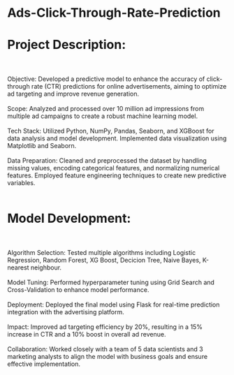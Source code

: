 # Ads-Click-Through-Rate-Prediction

# Project Description:
<br>
<br>
Objective: Developed a predictive model to enhance the accuracy of click-through rate (CTR) predictions for online advertisements, aiming to optimize ad targeting and improve revenue generation.
<br>
<br>
Scope: Analyzed and processed over 10 million ad impressions from multiple ad campaigns to create a robust machine learning model.
<br>
<br>
Tech Stack: Utilized Python, NumPy, Pandas, Seaborn, and XGBoost for data analysis and model development. Implemented data visualization using Matplotlib and Seaborn.
<br>
<br>
Data Preparation: Cleaned and preprocessed the dataset by handling missing values, encoding categorical features, and normalizing numerical features. Employed feature engineering techniques to create new predictive variables.
<br>
<br>

# Model Development:
<br>
<br>
Algorithm Selection: Tested multiple algorithms including Logistic Regression, Random Forest, XG Boost, Decicion Tree, Naive Bayes, K-nearest neighbour.
<br>
<br.
Performance Metrics: Achieved an AUC-ROC score of 0.85, with a precision of 0.80 and recall of 0.78 on the test set.
<br>
<br>  
Model Tuning: Performed hyperparameter tuning using Grid Search and Cross-Validation to enhance model performance.
<br>
<br>
Deployment: Deployed the final model using Flask for real-time prediction integration with the advertising platform.
<br>
<br>
Impact: Improved ad targeting efficiency by 20%, resulting in a 15% increase in CTR and a 10% boost in overall ad revenue.
<br>
<br>
Collaboration: Worked closely with a team of 5 data scientists and 3 marketing analysts to align the model with business goals and ensure effective implementation.
